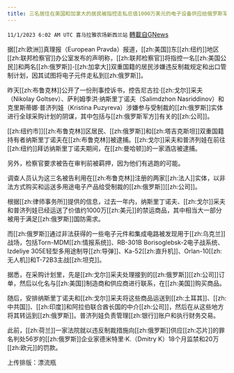 ```yaml
---
title: 三名居住在美国和加拿大的居民被指控走私总值1000万美元的电子设备供应给俄罗斯军队
---
```

`11/1/2023 6:02 AM UTC 喜马拉雅农场新西兰站` [轉載自GNews](https://gnews.org/articles/1906801)

据[[zh:欧洲]]真理报（European Pravda）报道，[[zh:美国]]东[[zh:纽约]]地区[[zh:联邦检察官]]办公室发布的声明称，[[zh:联邦检察官]]将指控一名[[zh:美国公民]]和两名[[zh:俄罗斯]]\-[[zh:加拿大]]双重国籍的居民涉嫌违反制裁规定和出口管制计划，因其试图将电子元件走私到[[zh:俄罗斯]]。

昨天[[zh:布鲁克林]]公开了一份刑事控诉书，控告尼古拉·[[zh:戈尔]]采夫（Nikolay Goltsev）、萨利姆季洪·纳斯里丁诺夫（Salimdzhon Nasriddinov）和克里斯蒂娜·普济列娃（Kristina Puzyreva）涉嫌参与受制裁的[[zh:俄罗斯]]实体进行全球采购计划的阴谋，其中包括与[[zh:俄罗斯军方]]有关的[[zh:公司]]。

[[zh:纽约市]][[zh:布鲁克林]]区居民、[[zh:俄罗斯]]和[[zh:塔吉克斯坦]]双重国籍持有者纳斯里丁诺夫在[[zh:布鲁克林]]被逮捕。[[zh:戈尔]]采夫和普济列娃在前往[[zh:纽约]]拜访纳斯里丁诺夫期间，在[[zh:曼哈顿]]的一家酒店被逮捕。

另外，检察官要求被告在审判前被羁押，因为他们有逃跑的可能。

调查人员认为这三名被告利用在[[zh:布鲁克林]]注册的两家[[zh:法人]]实体，以非法方式购买和运送多用途电子产品给受制裁的[[zh:俄罗斯]][[zh:公司]]。

根据[[zh:律师事务所]]提供的信息，过去一年内，纳斯里丁诺夫、[[zh:戈尔]]采夫和普济列娃已经运送了价值约1000万[[zh:美元]]的禁运商品，其中相当大一部分被用于满足[[zh:俄罗斯]]国防需求。

而[[zh:俄罗斯]]通过非法获得的一些电子元件和集成电路被发现用于[[zh:乌克兰]]战场，包括Torn-MDM[[zh:情报系统]]、RB-301B Borisoglebsk-2电子战系统、Izdeliye 305E轻型多用途制导[[zh:导弹]]、Ka-52[[zh:直升机]]、Orlan-10[[zh:无人机]]和T-72B3主战[[zh:坦克]]。

据悉，在采购计划里，先是[[zh:戈尔]]采夫处理接到的[[zh:俄罗斯]][[zh:公司]]订单，然后以化名与[[zh:美国]]制造商和供应商进行联系，在[[zh:美国]]购买商品。

随后，安排纳斯里丁诺夫和[[zh:戈尔]]采夫将这些商品运送到[[zh:土耳其]]、[[zh:中共国]]、[[zh:印度]]和阿拉伯联合酋长国的中介[[zh:公司]]，然后在从这些地方将其转运到[[zh:俄罗斯]]。普济列娃负责管理[[zh:银行]]账户和执行财务交易。

此前，[[zh:荷兰]]一家法院就以违反制裁措施向[[zh:俄罗斯]]供应[[zh:芯片]]的罪名判处56岁的[[zh:俄罗斯]]企业家德米特里·K.（Dmitry K）18个月监禁和20万[[zh:欧元]]的罚款。

上传排版：漂流瓶
